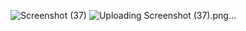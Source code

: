 ![Screenshot (37)](https://github.com/user-attachments/assets/5de3223b-1eb5-45b8-98da-dfd4ccc8da7a)
![Uploading Screenshot (37).png…]()
